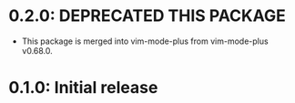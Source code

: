 # 0.2.0: DEPRECATED THIS PACKAGE
- This package is merged into vim-mode-plus from vim-mode-plus v0.68.0.

# 0.1.0: Initial release

